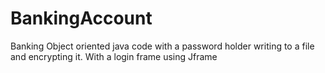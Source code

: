 # BankingAccount
Banking Object oriented java code with a password holder writing to a file and encrypting it. With a login frame using Jframe
